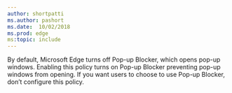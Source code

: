 ```yaml
---
author: shortpatti
ms.author: pashort
ms.date:  10/02/2018
ms.prod: edge
ms:topic: include
---
```


By default, Microsoft Edge turns off Pop-up Blocker, which opens pop-up windows. Enabling this policy turns on Pop-up Blocker preventing pop-up windows from opening. If you want users to choose to use Pop-up Blocker, don’t configure this policy. 

